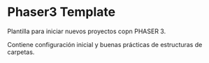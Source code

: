# Phaser3 Template

Plantilla para iniciar nuevos proyectos copn PHASER 3.

Contiene configuración inicial y buenas prácticas de estructuras de carpetas.
